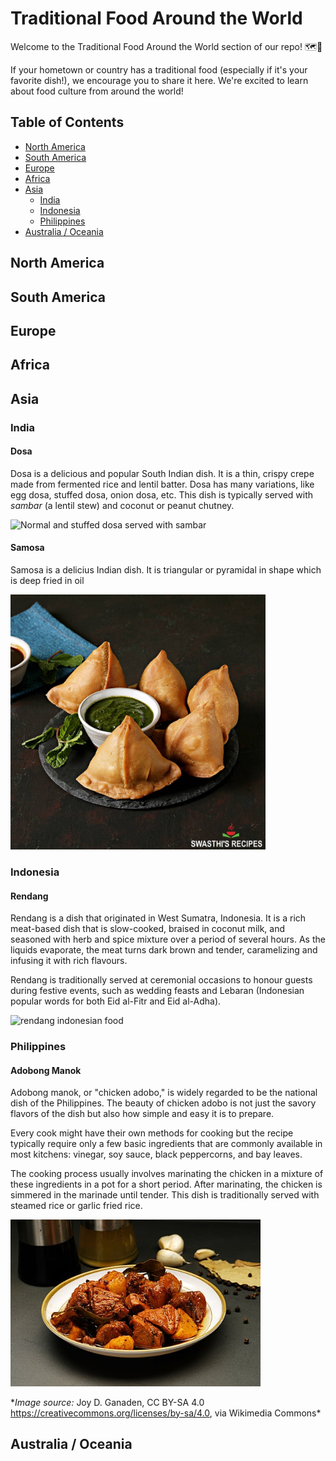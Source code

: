 # Traditional Food Around the World

Welcome to the Traditional Food Around the World section of our repo! 🗺️🍴

If your hometown or country has a traditional food (especially if it's your favorite dish!), we encourage you to share it here. We're excited to learn about food culture from around the world!

<!-- CONTRIBUTING INSTRUCTIONS -->

<!--
1. If the country name is not available, add it to the continent section, e.g., ### Country Name. Then, add the country as a list under the continent in the Table of Contents. NOTE: Country names should be ordered alphabetically.

2. Add the food to the country section, e.g., #### Food Name

3. If available, add an image to the images folder. Put the path to the image or the link to the image URL in the "src" attribute. Then, add it below the food's description. For example:

   <img src="./images/img-name.jpg" width="400" alt="image description">

-->

## Table of Contents

- [North America](#north-america)
- [South America](#south-america)
- [Europe](#europe)
- [Africa](#africa)
- [Asia](#asia)
  - [India](#india)
  - [Indonesia](#indonesia)
  - [Philippines](#philippines)
- [Australia / Oceania](#australia--oceania)

## North America

## South America

## Europe

## Africa

## Asia

### India

#### Dosa

Dosa is a delicious and popular South Indian dish. It is a thin, crispy crepe made from fermented rice and lentil batter. Dosa has many variations, like egg dosa, stuffed dosa, onion dosa, etc. This dish is typically served with _sambar_ (a lentil stew) and coconut or peanut chutney.

<img src="images/dosa.webp" width="408" alt="Normal and stuffed dosa served with sambar">

#### Samosa

Samosa is a delicius Indian dish. It is triangular or pyramidal in shape which is deep fried in oil

<img src="images/samora.jpg" width="408" alt="A delicious samosa">

### Indonesia

#### Rendang

Rendang is a dish that originated in West Sumatra, Indonesia. It is a rich meat-based dish that is slow-cooked, braised in coconut milk, and seasoned with herb and spice mixture over a period of several hours. As the liquids evaporate, the meat turns dark brown and tender, caramelizing and infusing it with rich flavours.

Rendang is traditionally served at ceremonial occasions to honour guests during festive events, such as wedding feasts and Lebaran (Indonesian popular words for both Eid al-Fitr and Eid al-Adha).

<img src="https://indonesiakaya.com/wp-content/uploads/2023/04/ren_Artboard_4.jpg" width="400" alt="rendang indonesian food">

### Philippines

#### Adobong Manok

Adobong manok, or "chicken adobo," is widely regarded to be the national dish of the Philippines. The beauty of chicken adobo is not just the savory flavors of the dish but also how simple and easy it is to prepare.

Every cook might have their own methods for cooking but the recipe typically require only a few basic ingredients that are commonly available in most kitchens: vinegar, soy sauce, black peppercorns, and bay leaves.

The cooking process usually involves marinating the chicken in a mixture of these ingredients in a pot for a short period. After marinating, the chicken is simmered in the marinade until tender. This dish is traditionally served with steamed rice or garlic fried rice.

<img src="images/chicken-adobo.jpeg" width="400" alt="chicken adobo filipino food">

\*_Image source:_ Joy D. Ganaden, CC BY-SA 4.0 <https://creativecommons.org/licenses/by-sa/4.0>, via Wikimedia Commons\*

## Australia / Oceania
